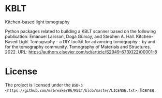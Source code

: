 # KBLT
Kitchen-based light tomography

Python packages related to building a KBLT scanner based on the following publication:
Emanuel Larsson, Doga Gürsoy, and Stephen A. Hall. Kitchen-Based Light Tomography – a DIY toolkit for advancing tomography - by and for the tomography community. Tomography of Materials and Structures, 2022.
URL: https://authors.elsevier.com/sd/article/S2949-673X(22)00001-8

# License
The project is licensed under the 
`BSD-3 <https://github.com/mrbreaker86/KBLT/blob/master/LICENSE.txt>`_ license.

